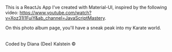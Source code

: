 This is a ReactJs App I've created with Material-UI, inspired by the following video: https://www.youtube.com/watch?v=Xoz31I1FuiY&ab_channel=JavaScriptMastery. <br />

On this photo album page, you'll have a sneak peak into my Karate world.<br />
<br />
<br />
 Coded by Diana (Dee) Kalstein &copy;
